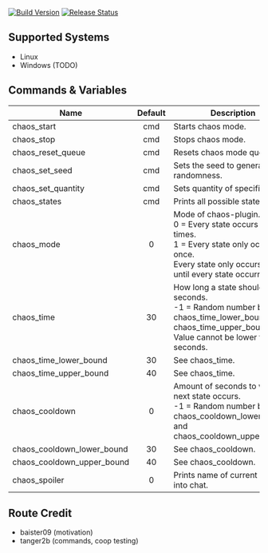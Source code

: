 [![Build Version](https://img.shields.io/badge/version-v1.0-yellow.svg)](https://github.com/NeKzor/chaos)
[![Release Status](https://img.shields.io/github/release/NeKzor/chaos/all.svg)](https://github.com/NeKzor/chaos/releases)

## Supported Systems

- Linux
- Windows (TODO)

## Commands & Variables

|Name|Default|Description|
|---|:-:|---|
| chaos_start | cmd | Starts chaos mode. |
| chaos_stop | cmd | Stops chaos mode. |
| chaos_reset_queue | cmd | Resets chaos mode queue. |
| chaos_set_seed | cmd | Sets the seed to generate randomness. |
| chaos_set_quantity | cmd | Sets quantity of specific state. |
| chaos_states | cmd | Prints all possible states. |
| chaos_mode | 0 | Mode of chaos-plugin.<br>0 = Every state occurs multiple times.<br>1 = Every state only occurs once.<br>Every state only occurs once until every state occurred.|
| chaos_time | 30 | How long a state should last, in seconds.<br>-1 = Random number between chaos_time_lower_bound and chaos_time_upper_bound.<br>Value cannot be lower than 10 seconds. |
| chaos_time_lower_bound | 30 | See chaos_time. |
| chaos_time_upper_bound | 40 | See chaos_time. |
| chaos_cooldown | 0 | Amount of seconds to wait until next state occurs.<br>-1 = Random number between chaos_cooldown_lower_bound and chaos_cooldown_upper_bound. |
| chaos_cooldown_lower_bound | 30 | See chaos_cooldown. |
| chaos_cooldown_upper_bound | 40 | See chaos_cooldown. |
| chaos_spoiler | 0 | Prints name of current state into chat. |

## Route Credit

- baister09 (motivation)
- tanger2b (commands, coop testing)
